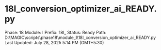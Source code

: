 # 18I_conversion_optimizer_ai_READY.py

Phase: 18
Module: I
Prefix: 18I_
Status: Ready
Path: D:\MAGIC\scripts\phase18\module_I\18I_conversion_optimizer_ai_READY.py
Last Updated: July 28, 2025 5:14 PM (GMT+5:30)